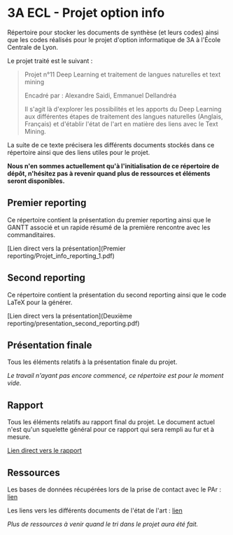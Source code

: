 # 3A ECL - Projet option info
Répertoire pour stocker les documents de synthèse (et leurs codes) ainsi que les codes réalisés pour le projet d'option informatique de 3A à l'École Centrale de Lyon.

Le projet traité est le suivant :

> Projet n°11
> Deep Learning et traitement de langues naturelles et text mining
>
> Encadré par : Alexandre Saidi, Emmanuel Dellandréa
>
> Il s'agit là d'explorer les possibilités et les apports du Deep Learning aux  différentes étapes de traitement des langues naturelles (Anglais, Français) et d'établir l'état de l'art en matière des liens avec le Text Mining.

La suite de ce texte précisera les différents documents stockés dans ce répertoire ainsi que des liens utiles pour le projet.

**Nous n'en sommes actuellement qu'à l'initialisation de ce répertoire de dépôt, n'hésitez pas à revenir quand plus de ressources et éléments seront disponibles.**

## Premier reporting
Ce répertoire contient la présentation du premier reporting ainsi que le GANTT associé et un rapide résumé de la première rencontre avec les commanditaires.

[Lien direct vers la présentation](Premier reporting/Projet_info_reporting_1.pdf)

## Second reporting
Ce répertoire contient la présentation du second reporting ainsi que le code LaTeX pour la générer.

[Lien direct vers la présentation](Deuxième reporting/presentation_second_reporting.pdf)

## Présentation finale
Tous les éléments relatifs à la présentation finale du projet.

*Le travail n'ayant pas encore commencé, ce répertoire est pour le moment vide.*

## Rapport
Tous les éléments relatifs au rapport final du projet. Le document actuel n'est qu'un squelette général pour ce rapport qui sera rempli au fur et à mesure.

[Lien direct vers le rapport](Rapport/Rapport_final_projet_option.pdf)

## Ressources
Les bases de données récupérées lors de la prise de contact avec le PAr : [lien](https://drive.google.com/drive/folders/0B8rdUoCkRwk9M0FVNkw4ZnZ0N2s)

Les liens vers les différents documents de l'état de l'art : [lien](https://docs.google.com/spreadsheets/d/1iqDfR4ECxpFdmqW9mKYTm6-fkV0YFe9014kiegev5kE/edit?usp=drive_web)

*Plus de ressources à venir quand le tri dans le projet aura été fait.*
